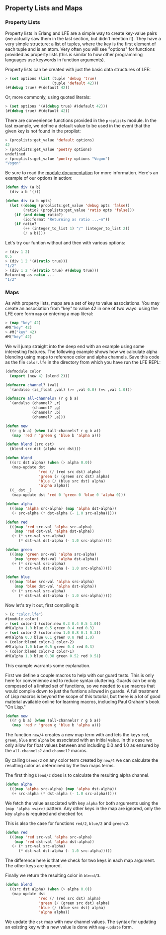 ## Property Lists and Maps

### Property Lists

Property lists in Erlang and LFE are a simple way to create key-value pairs (we actually saw them in the last section, but didn't mention it). They have a very simple structure: a list of tuples, where the key is the first element of each tuple and is an atom. Very often you will see "options" for functions provided as property lists (this is similar to how other programming languages use keywords in function arguments).

Property lists can be created with just the basic data structures of LFE:

```lisp
> (set options (list (tuple 'debug 'true)
                     (tuple 'default 42)))
(#(debug true) #(default 42))
```

Or, more commonly, using quoted literals:

```lisp
> (set options '(#(debug true) #(default 42)))
(#(debug true) #(default 42))
```

There are convenience functions provided in the ``proplists`` module. In the last example, we define a default value to be used in the event that the given key is not found in the proplist:

```lisp
> (proplists:get_value 'default options)
42
> (proplists:get_value 'poetry options)
undefined
> (proplists:get_value 'poetry options "Vogon")
"Vogon"
```

Be sure to read the [module documentation](http://www.erlang.org/doc/man/proplists.html) for more information. Here's an example of our options in action:

```lisp
(defun div (a b)
  (div a b '()))

(defun div (a b opts)
  (let ((debug (proplists:get_value 'debug opts 'false))
        (ratio? (proplists:get_value 'ratio opts 'false)))
    (if (and debug ratio?)
        (io:format "Returning as ratio ...~n"))
    (if ratio?
        (++ (integer_to_list 1) "/" (integer_to_list 2))
        (/ a b))))
```

Let's try our funtion without and then with various options:

```lisp
> (div 1 2)
0.5
> (div 1 2 '(#(ratio true)))
"1/2"
> (div 1 2 '(#(ratio true) #(debug true)))
Returning as ratio ...
"1/2"
```

### Maps

As with property lists, maps are a set of key to value associations. You may create an association from "key" to value 42 in one of two ways: using the LFE core form ``map`` or entering a map literal:

```lisp
> (map "key" 42)
#M("key" 42)
> #M("key" 42)
#M("key" 42)
```

We will jump straight into the deep end with an example using some interesting features. The following example shows how we calculate alpha blending using maps to reference color and alpha channels. Save this code as the file ``color.lfe`` in the directory from which you have run the LFE REPL:

```lisp
(defmodule color
  (export (new 4) (blend 2)))

(defmacro channel? (val)
  `(andalso (is_float ,val) (>= ,val 0.0) (=< ,val 1.0)))

(defmacro all-channels? (r g b a)
  `(andalso (channel? ,r)
            (channel? ,g)
            (channel? ,b)
            (channel? ,a)))

(defun new
  ((r g b a) (when (all-channels? r g b a))
   (map 'red r 'green g 'blue b 'alpha a)))

(defun blend (src dst)
  (blend src dst (alpha src dst)))

(defun blend
  ((src dst alpha) (when (> alpha 0.0))
   (map-update dst
               'red (/ (red src dst) alpha)
               'green (/ (green src dst) alpha)
               'blue (/ (blue src dst) alpha)
               'alpha alpha))
  ((_ dst _)
   (map-update dst 'red 0 'green 0 'blue 0 'alpha 0)))

(defun alpha
  (((map 'alpha src-alpha) (map 'alpha dst-alpha))
   (+ src-alpha (* dst-alpha (- 1.0 src-alpha)))))

(defun red
  (((map 'red src-val 'alpha src-alpha)
    (map 'red dst-val 'alpha dst-alpha))
   (+ (* src-val src-alpha)
      (* dst-val dst-alpha (- 1.0 src-alpha)))))

(defun green
  (((map 'green src-val 'alpha src-alpha)
    (map 'green dst-val 'alpha dst-alpha))
   (+ (* src-val src-alpha)
      (* dst-val dst-alpha (- 1.0 src-alpha)))))

(defun blue
  (((map 'blue src-val 'alpha src-alpha)
    (map 'blue dst-val 'alpha dst-alpha))
   (+ (* src-val src-alpha)
      (* dst-val dst-alpha (- 1.0 src-alpha)))))
```

Now let's try it out, first compiling it:

```lisp
> (c "color.lfe")
#(module color)
> (set color-1 (color:new 0.3 0.4 0.5 1.0))
#M(alpha 1.0 blue 0.5 green 0.4 red 0.3)
> (set color-2 (color:new 1.0 0.8 0.1 0.3))
#M(alpha 0.3 blue 0.1 green 0.8 red 1.0)
> (color:blend color-1 color-2)
#M(alpha 1.0 blue 0.5 green 0.4 red 0.3)
> (color:blend color-2 color-1)
#M(alpha 1.0 blue 0.38 green 0.52 red 0.51)
```

This example warrants some explanation.

First we define a couple macros to help with our guard tests. This is only here for convenience and to reduce syntax cluttering. Guards can be only composed of a limited set of functions, so we needed to use macros that would compile down to just the funtions allowed in guards. A full treatment of Lisp macros is beyond the scope of this tutorial, but there is a lot of good material available online for learning macros, including Paul Graham's book "On Lisp."

```lisp
(defun new
  ((r g b a) (when (all-channels? r g b a))
   (map 'red r 'green g 'blue b 'alpha a)))
```

The function ``new/4`` creates a new map term with and lets the keys ``red``, ``green``, ``blue`` and ``alpha`` be associated with an initial value. In this case we only allow for float values between and including 0.0 and 1.0 as ensured by the ``all-channels?`` and ``channel?`` macros.

By calling ``blend/2`` on any color term created by ``new/4`` we can calculate the resulting color as determined by the two maps terms.

The first thing ``blend/2`` does is to calculate the resulting alpha channel.

```lisp
(defun alpha
  (((map 'alpha src-alpha) (map 'alpha dst-alpha))
   (+ src-alpha (* dst-alpha (- 1.0 src-alpha)))))
```

We fetch the value associated with key ``alpha`` for both arguments using the ``(map 'alpha <var>)`` pattern. Any other keys in the map are ignored, only the key ``alpha`` is required and checked for.

This is also the case for functions ``red/2``, ``blue/2`` and ``green/2``.

```lisp
(defun red
  (((map 'red src-val 'alpha src-alpha)
    (map 'red dst-val 'alpha dst-alpha))
   (+ (* src-val src-alpha)
      (* dst-val dst-alpha (- 1.0 src-alpha)))))
```

The difference here is that we check for two keys in each map argument. The other keys are ignored.

Finally we return the resulting color in ``blend/3``.

```lisp
(defun blend
  ((src dst alpha) (when (> alpha 0.0))
   (map-update dst
               'red (/ (red src dst) alpha)
               'green (/ (green src dst) alpha)
               'blue (/ (blue src dst) alpha)
               'alpha alpha))
```

We update the ``dst`` map with new channel values. The syntax for updating an existing key with a new value is done with ``map-update`` form.
